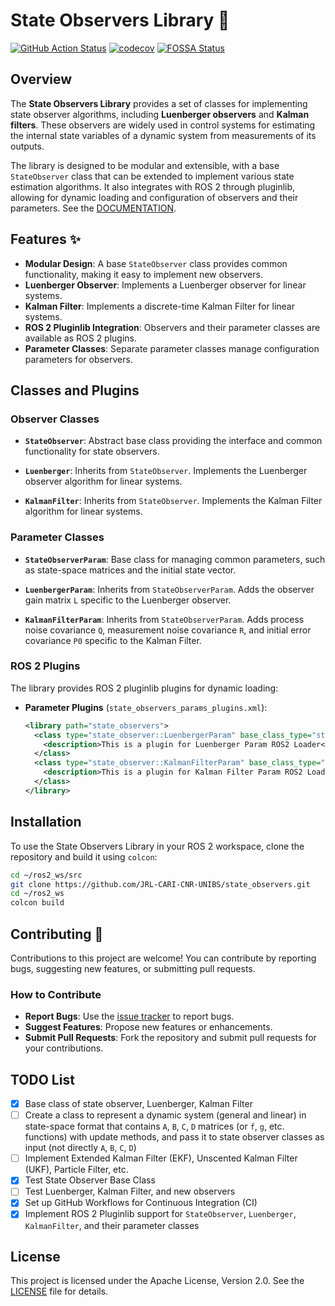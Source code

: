 # State Observers Library 🚀

[![GitHub Action Status](https://github.com/JRL-CARI-CNR-UNIBS/state_observers/workflows/main/badge.svg)](https://github.com/JRL-CARI-CNR-UNIBS/state_observers)
[![codecov](https://codecov.io/gh/JRL-CARI-CNR-UNIBS/state_observers/graph/badge.svg?token=WTBYK3VQAT)](https://codecov.io/gh/JRL-CARI-CNR-UNIBS/state_observers)
[![FOSSA Status](https://app.fossa.com/api/projects/git%2Bgithub.com%2FJRL-CARI-CNR-UNIBS%2Fstate_observers.svg?type=shield&issueType=license)](https://app.fossa.com/projects/git%2Bgithub.com%2FJRL-CARI-CNR-UNIBS%2Fstate_observers?ref=badge_shield&issueType=license)

## Overview

The **State Observers Library** provides a set of classes for implementing state observer algorithms, including **Luenberger observers** and **Kalman filters**. These observers are widely used in control systems for estimating the internal state variables of a dynamic system from measurements of its outputs.

The library is designed to be modular and extensible, with a base `StateObserver` class that can be extended to implement various state estimation algorithms. It also integrates with ROS 2 through pluginlib, allowing for dynamic loading and configuration of observers and their parameters. See the [DOCUMENTATION](https://jrl-cari-cnr-unibs.github.io/state_observers/).

## Features ✨

- **Modular Design**: A base `StateObserver` class provides common functionality, making it easy to implement new observers.
- **Luenberger Observer**: Implements a Luenberger observer for linear systems.
- **Kalman Filter**: Implements a discrete-time Kalman Filter for linear systems.
- **ROS 2 Pluginlib Integration**: Observers and their parameter classes are available as ROS 2 plugins.
- **Parameter Classes**: Separate parameter classes manage configuration parameters for observers.

## Classes and Plugins

### Observer Classes

- **`StateObserver`**: Abstract base class providing the interface and common functionality for state observers.

- **`Luenberger`**: Inherits from `StateObserver`. Implements the Luenberger observer algorithm for linear systems.

- **`KalmanFilter`**: Inherits from `StateObserver`. Implements the Kalman Filter algorithm for linear systems.

### Parameter Classes

- **`StateObserverParam`**: Base class for managing common parameters, such as state-space matrices and the initial state vector.

- **`LuenbergerParam`**: Inherits from `StateObserverParam`. Adds the observer gain matrix `L` specific to the Luenberger observer.

- **`KalmanFilterParam`**: Inherits from `StateObserverParam`. Adds process noise covariance `Q`, measurement noise covariance `R`, and initial error covariance `P0` specific to the Kalman Filter.

### ROS 2 Plugins

The library provides ROS 2 pluginlib plugins for dynamic loading:

- **Parameter Plugins** (`state_observers_params_plugins.xml`):

  ```xml
  <library path="state_observers">
    <class type="state_observer::LuenbergerParam" base_class_type="state_observer::StateObserverParam">
      <description>This is a plugin for Luenberger Param ROS2 Loader</description>
    </class>
    <class type="state_observer::KalmanFilterParam" base_class_type="state_observer::StateObserverParam">
      <description>This is a plugin for Kalman Filter Param ROS2 Loader</description>
    </class>
  </library>
  ```

## Installation

To use the State Observers Library in your ROS 2 workspace, clone the repository and build it using `colcon`:

```bash
cd ~/ros2_ws/src
git clone https://github.com/JRL-CARI-CNR-UNIBS/state_observers.git
cd ~/ros2_ws
colcon build
```

## Contributing 🤝

Contributions to this project are welcome! You can contribute by reporting bugs, suggesting new features, or submitting pull requests.

### How to Contribute

- **Report Bugs**: Use the [issue tracker](https://github.com/JRL-CARI-CNR-UNIBS/state_observers/issues) to report bugs.
- **Suggest Features**: Propose new features or enhancements.
- **Submit Pull Requests**: Fork the repository and submit pull requests for your contributions.

## TODO List

- [x] Base class of state observer, Luenberger, Kalman Filter
- [ ] Create a class to represent a dynamic system (general and linear) in state-space format that contains `A`, `B`, `C`, `D` matrices (or `f`, `g`, etc. functions) with update methods, and pass it to state observer classes as input (not directly `A`, `B`, `C`, `D`)
- [ ] Implement Extended Kalman Filter (EKF), Unscented Kalman Filter (UKF), Particle Filter, etc.
- [x] Test State Observer Base Class
- [ ] Test Luenberger, Kalman Filter, and new observers
- [x] Set up GitHub Workflows for Continuous Integration (CI)
- [x] Implement ROS 2 Pluginlib support for `StateObserver`, `Luenberger`, `KalmanFilter`, and their parameter classes

## License

This project is licensed under the Apache License, Version 2.0. See the [LICENSE](LICENSE) file for details.
